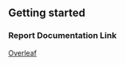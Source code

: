 ## Getting started


### Report Documentation Link
[Overleaf](https://www.overleaf.com/project/5dbb44b7d697d800012661ca)
